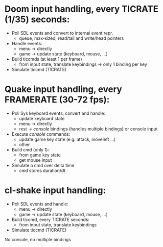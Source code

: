 # Doom input handling, every TICRATE (1/35) seconds:

  * Poll SDL events and convert to internal event repr.
    - queue, max-sized, read/tail and write/head pointers
  * Handle events:
    - menu -> directly
    - game -> update state (keyboard, mouse, ...)
  * Build ticcmds (at least 1 per frame)
    - from input state, translate keybindings -> only 1 binding per key
  * Simulate ticcmd (TICRATE)


# Quake input handling, every FRAMERATE (30-72 fps):

  * Poll Sys keyboard events, convert and handle:
    - update keyboard state
    - menu -> directly
    - rest -> *console* bindings (handles multiple bindings)
              or console input
  * Execute *console* commands:
    - update game key state (e.g. attack, moveleft ...)
    - other
  * Build cmd (only 1):
    - from game key state
    - get mouse input
  * Simulate a cmd over delta time
    - cmd stores duration/dt


# cl-shake input handling:

  * Poll SDL events and handle:
    - menu -> directly
    - game -> update state (keyboard, mouse, ...)
  * Build ticcmd, every TICRATE seconds:
    - from input state, translate keybindings
  * Simulate ticcmd (TICRATE)

No console, no multiple bindings
